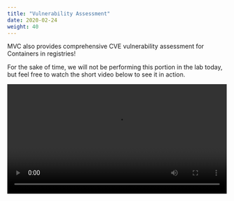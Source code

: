 ```yaml
---
title: "Vulnerability Assessment"
date: 2020-02-24
weight: 40
---
```


MVC also provides comprehensive CVE vulnerability assessment for Containers in registries!

For the sake of time, we will not be performing this portion in the lab today, but feel free to watch the short video below to see it in action.

<video width="100%" controls>
  <source src="/images/mvcscan/ContainerScanCVE.mp4" type="video/mp4">
Your browser does not support the video tag.
</video>

